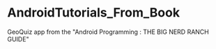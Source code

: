 # AndroidTutorials_From_Book
 GeoQuiz app from the "Android Programming : THE BIG NERD RANCH GUIDE"
